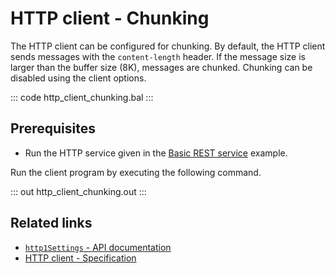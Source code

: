 # HTTP client - Chunking

The HTTP client can be configured for chunking. By default, the HTTP client sends messages with the `content-length` header. If the message size is larger than the buffer size (8K), messages are chunked. Chunking can be disabled using the client options.

::: code http_client_chunking.bal :::

## Prerequisites
- Run the HTTP service given in the [Basic REST service](/learn/by-example/http-basic-rest-service/) example.

Run the client program by executing the following command.

::: out http_client_chunking.out :::

## Related links
- [`http1Settings` - API documentation](https://lib.ballerina.io/ballerina/http/latest/records/ClientHttp1Settings)
- [HTTP client - Specification](/http/#24-client)
